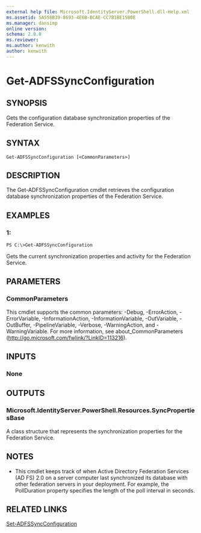 ```yaml
---
external help file: Microsoft.IdentityServer.PowerShell.dll-Help.xml
ms.assetid: 5A558B39-8693-4E6B-BCAE-CC7B1BE15B0E
ms.manager: dansimp
online version: 
schema: 2.0.0
ms.reviewer:
ms.author: kenwith
author: kenwith
---
```


# Get-ADFSSyncConfiguration

## SYNOPSIS
Gets the configuration database synchronization properties of the Federation Service.

## SYNTAX

```
Get-ADFSSyncConfiguration [<CommonParameters>]
```

## DESCRIPTION
The Get-ADFSSyncConfiguration cmdlet retrieves the configuration database synchronization properties of the Federation Service.

## EXAMPLES

### 1:
```
PS C:\>Get-ADFSSyncConfiguration
```

Gets the current synchronization properties and activity for the Federation Service.

## PARAMETERS

### CommonParameters
This cmdlet supports the common parameters: -Debug, -ErrorAction, -ErrorVariable, -InformationAction, -InformationVariable, -OutVariable, -OutBuffer, -PipelineVariable, -Verbose, -WarningAction, and -WarningVariable. For more information, see about_CommonParameters (http://go.microsoft.com/fwlink/?LinkID=113216).

## INPUTS

### None

## OUTPUTS

### Microsoft.IdentityServer.PowerShell.Resources.SyncPropertiesBase
A class structure that represents the synchronization properties for the Federation Service.

## NOTES
* This cmdlet keeps track of when Active Directory Federation Services (AD FS) 2.0 on a server computer last synchronized its database with other federation servers in your deployment. For example, the PollDuration property specifies the length of the poll interval in seconds.

## RELATED LINKS

[Set-ADFSSyncConfiguration](./Set-ADFSSyncConfiguration.md)

